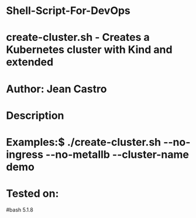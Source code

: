 # Shell-Script-For-DevOps

# create-cluster.sh - Creates a Kubernetes cluster with Kind and extended

# Author: Jean Castro

# Description

# Examples:$ ./create-cluster.sh --no-ingress --no-metallb --cluster-name demo


# Tested on:
#bash 5.1.8

